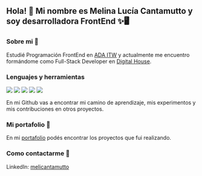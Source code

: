 ## Hola! 👋  Mi nombre es Melina Lucía Cantamutto y soy desarrolladora FrontEnd ✨🖥️

### Sobre mi 🌺
Estudié Programación FrontEnd en [ADA ITW](https://adaitw.org/experiencia-ada/) y actualmente me encuentro formándome como Full-Stack Developer en [Digital House](https://www.digitalhouse.com/ar/acciones/certified-tech-developer). 

### Lenguajes y herramientas
<img src="https://img.icons8.com/dusk/64/000000/html-5.png"/> <img src="https://img.icons8.com/dusk/64/000000/css3.png"/> <img src="https://img.icons8.com/dusk/64/000000/javascript.png"/> <img src="https://img.icons8.com/dusk/64/000000/react.png"/> <img src="https://img.icons8.com/dusk/64/000000/github.png"/> 

En mi Github vas a encontrar mi camino de aprendizaje, mis experimentos y mis contribuciones en otros proyectos.

### Mi portafolio 🌼
En mi [portafolio](https://quizzical-hypatia-cdbfe1.netlify.app/) podés encontrar los proyectos que fui realizando.

### Como contactarme 📨 
LinkedIn: [melicantamutto](https://www.linkedin.com/in/melinacantamutto/)
